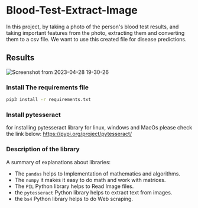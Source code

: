 # Blood-Test-Extract-Image
In this project, by taking a photo of the person's blood test results, and taking important features from the photo, extracting them and converting them to a csv file. We want to use this created file for disease predictions.

## Results
![Screenshot from 2023-04-28 19-30-26](https://user-images.githubusercontent.com/113052872/235197308-25f4136f-a33c-4626-be87-02b56470a146.png)


### Install The requirements file

```sh
pip3 install -r requirements.txt
```

### Install pytesseract
for installing pytesseract library for linux, windows and MacOs please check the link below: 
https://pypi.org/project/pytesseract/


### Description of the library
A summary of explanations about libraries:
* The `pandas` helps to Implementation of mathematics and algorithms.
* The `numpy` it makes it easy to do math and work with matrices.
* The `PIL` Python  library helps to Read Image files.
* the `pytesseract` Python  library helps to extract text from images.
* the `bs4` Python  library helps to do Web scraping.

